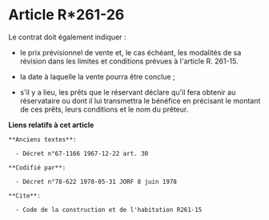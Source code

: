 # Article R*261-26

Le contrat doit également indiquer :

- le prix prévisionnel de vente et, le cas échéant, les modalités de sa révision dans les limites et conditions prévues à
l'article R. 261-15.

- la date à laquelle la vente pourra être conclue ;

- s'il y a lieu, les prêts que le réservant déclare qu'il fera obtenir au réservataire ou dont il lui transmettra le bénéfice
en précisant le montant de ces prêts, leurs conditions et le nom du prêteur.

**Liens relatifs à cet article**

	**Anciens textes**:

	  - Décret n°67-1166 1967-12-22 art. 30

	**Codifié par**:

	  - Décret n°78-622 1978-05-31 JORF 8 juin 1978

	**Cite**:

	  - Code de la construction et de l'habitation R261-15
